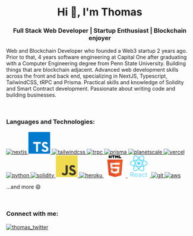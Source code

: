 <h1 align="center">Hi 👋, I'm Thomas</h1>
<h3 align="center">Full Stack Web Developer | Startup Enthusiast | Blockchain enjoyer</h3>

<p>Web and Blockchain Developer who founded a Web3 startup 2 years ago. Prior to that, 4 years software engineering at Capital One after graduating with a Computer Engineering degree from Penn State University. Building things that are blockchain adjacent. Advanced web development skills across the front and back end, specializing in NextJS, Typescript, TailwindCSS, tRPC and Prisma. Practical skills and knowledge of Solidity and Smart Contract development. Passionate about writing code and building businesses.</p>

<br>


<h3 align="left">Languages and Technologies:</h3>
<p align="left"> 
<a href="https://nextjs.org/" target="_blank"> <img src="https://assets.vercel.com/image/upload/v1662130559/nextjs/Icon_light_background.png" alt="nextjs" width="60" height="60"/> </a> <a href="https://www.typescriptlang.org/" target="_blank"> <img src="https://raw.githubusercontent.com/devicons/devicon/master/icons/typescript/typescript-original.svg" alt="typescript" width="60" height="60"/> </a> <a href="https://tailwindcss.com/" target="_blank"> <img src="https://avatars.githubusercontent.com/u/67109815?s=200&v=4" alt="tailwindcss" width="60" height="60"/> </a> <a href="https://trpc.io/" target="_blank"> <img src="https://trpc.io/img/logo.svg" alt="trpc" width="60" height="60"/> </a> <a href="https://www.prisma.io/" target="_blank"> <img src="https://avatars.githubusercontent.com/u/17219288?v=4&s=150" alt="prisma" width="60" height="60"/> </a> <a href="https://planetscale.com/" target="_blank"> <img src="https://avatars.githubusercontent.com/u/35612527?s=200&v=4" alt="planetscale" width="60" height="60"/> </a> <a href="https://vercel.com/tcadle434" target="_blank"> <img src="https://avatars.githubusercontent.com/u/14985020?s=200&v=4" alt="vercel" width="60" height="60"/> </a> <a href="https://www.python.org/" target="_blank"> <img src="https://avatars.githubusercontent.com/u/1525981?s=200&v=4" alt="python" width="60" height="60"/> </a> <a href="https://soliditylang.org/" target="_blank"> <img src="https://soliditylang.org/images/SolBlueGradient.png" alt="solidity" width="60" height="60"/> </a> <a href="https://developer.mozilla.org/en-US/docs/Web/JavaScript" target="_blank"> <img src="https://raw.githubusercontent.com/devicons/devicon/master/icons/javascript/javascript-original.svg" alt="javascript" width="60" height="60"/> </a> <a href="https://heroku.com" target="_blank"> <img src="https://www.vectorlogo.zone/logos/heroku/heroku-icon.svg" alt="heroku" width="60" height="60"/> </a> <a href="https://www.w3.org/html/" target="_blank"> <img src="https://raw.githubusercontent.com/devicons/devicon/master/icons/html5/html5-original-wordmark.svg" alt="html5" width="60" height="60"/> </a> <a href="https://reactjs.org/" target="_blank"> <img src="https://raw.githubusercontent.com/devicons/devicon/master/icons/react/react-original-wordmark.svg" alt="react" width="60" height="60"/> </a> <a href="https://git-scm.com/" target="_blank"> <img src="https://www.vectorlogo.zone/logos/git-scm/git-scm-icon.svg" alt="git" width="60" height="60"/> </a> <a href="https://aws.amazon.com" target="_blank"> <img src="https://avatars.githubusercontent.com/u/2232217?s=200&v=4" alt="aws" width="60" height="60"/> </a>

<p>...and more 😄</p>

<br>


<h3 align="left">Connect with me:</h3>
<p align="left">
<a href="https://twitter.com/blockChief" target="blank"><img align="center" src="https://cdn.jsdelivr.net/npm/simple-icons@3.0.1/icons/twitter.svg" alt="thomas_twitter" height="30" width="40" /></a>
</p>
